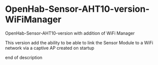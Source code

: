 # OpenHab-Sensor-AHT10-version-WiFiManager
OpenHab-Sensor-AHT10-version with addition of WiFi Manager

This version add the ability to be able to link the Sensor Module to a WiFi network via a captive AP created on startup

end of description
